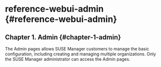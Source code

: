 # reference-webui-admin {#reference-webui-admin}

## Chapter 1. Admin {#chapter-1-admin}

The Admin pages allows SUSE Manager customers to manage the basic configuration, including creating and managing multiple organizations. Only the SUSE Manager administrator can access the Admin pages.